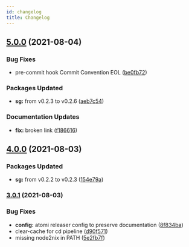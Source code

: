 ```yaml
---
id: changelog
title: Changelog
---
```


## [5.0.0](https://github.com/kirinnee/test-nix-repo/compare/v4.0.0...v5.0.0) (2021-08-04)

### Bug Fixes

- pre-commit hook Commit Convention EOL ([be0fb72](https://github.com/kirinnee/test-nix-repo/commit/be0fb72f8d860dda77dc794ec48d6152dac45ad4))

### Packages Updated

- **sg:** from v0.2.3 to v0.2.6 ([aeb7c54](https://github.com/kirinnee/test-nix-repo/commit/aeb7c5418957b56edae54abd0307ee5cbedfaf77))

### Documentation Updates

- **fix:** broken link ([f186616](https://github.com/kirinnee/test-nix-repo/commit/f186616745fbf2b974b8d7288af4a5e71af80897))

## [4.0.0](https://github.com/kirinnee/test-nix-repo/compare/v3.0.1...v4.0.0) (2021-08-03)

### Packages Updated

- **sg:** from v0.2.2 to v0.2.3 ([154e79a](https://github.com/kirinnee/test-nix-repo/commit/154e79afcc1e170983f99699c6eecbe80396dbc7))

### [3.0.1](https://github.com/kirinnee/test-nix-repo/compare/v3.0.0...v3.0.1) (2021-08-03)

### Bug Fixes

- **config:** atomi releaser config to preserve documentation ([8f834ba](https://github.com/kirinnee/test-nix-repo/commit/8f834baa6e85724ba2011420095cf930f3815f9b))
- clear-cache for cd pipeline ([d90f571](https://github.com/kirinnee/test-nix-repo/commit/d90f571a28956d1cd4ac8960452646f0643646da))
- missing node2nix in PATH ([5e2fb7f](https://github.com/kirinnee/test-nix-repo/commit/5e2fb7f8414889ffdd4ee787ef244c94675a6f11))
